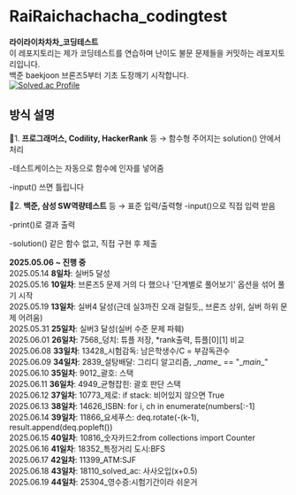 # RaiRaichachacha_codingtest
**라이라이차차차_코딩테스트**
<br/>
이 레포지토리는 제가 코딩테스트를 연습하며 
난이도 불문
문제들을 커밋하는 레포지토리입니다.
<br/>
백준 baekjoon 브론즈5부터 기초 도장깨기 시작합니다.<br/>
[![Solved.ac Profile](http://mazassumnida.wtf/api/v2/generate_badge?boj=sealion)](https://solved.ac/sealion/)

## 방식 설명

🦖1. **프로그래머스, Codility, HackerRank** 등 → 함수형
주어지는 solution() 안에서 처리

-테스트케이스는 자동으로 함수에 인자를 넣어줌

-input() 쓰면 틀립니다

🦕2. **백준, 삼성 SW역량테스트** 등 → 표준 입력/출력형
-input()으로 직접 입력 받음

-print()로 결과 출력

-solution() 같은 함수 없고, 직접 구현 후 제출

**2025.05.06 ~ 진행 중** <br/>
2025.05.14 **8일차**: 실버5 달성 <br/>
2025.05.16 **10일차**: 브론즈5 문제 거의 다 했으나 '단계별로 풀어보기' 옵션을 섞어 풀기 시작<br/>
2025.05.19 **13일차**: 실버4 달성(근데 실3까진 오래 걸릴듯,, 브론즈 상위, 실버 하위 문제 어려움)<br/>
2025.05.31 **25일차**: 실버3 달성(실버 수준 문제 파훼)<br/>
2025.06.01 **26일차**: 7568_덩치: 튜플 저장, *rank출력, 튜플[0][1] 비교<br/>
2025.06.08 **33일차**: 13428_시험감독: 남은학생수/C = 부감독관수<br/>
2025.06.09 **34일차**: 2839_설탕배달: 그리디 알고리즘, \__name__ == "\__main__"<br/>
2025.06.10 **35일차**: 9012_괄호: 스택<br/>
2025.06.11 **36일차**: 4949_균형잡힌: 괄호 판단 스택<br/>
2025.06.12 **37일차**: 10773_제로: if stack: 비어있지 않으면 True <br/>
2025.06.13 **38일차**: 14626_ISBN: for i, ch in enumerate(numbers[:-1] <br/>
2025.06.14 **39일차**: 11866_요세푸스: deq.rotate(-(k-1), result.append(deq.popleft()) <br/>
2025.06.15 **40일차**: 10816_숫자카드2:from collections import Counter<br/>
2025.06.16 **41일차**: 18352_특정거리 도시:BFS<br/>
2025.06.17 **42일차**: 11399_ATM:SJF<br/>
2025.06.18 **43일차**: 18110_solved_ac: 사사오입(x+0.5)<br/>
2025.06.19 **44일차**: 25304_영수증:시험기간이라 쉬운거<br/>
